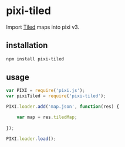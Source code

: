 # pixi-tiled

Import [Tiled](http://www.mapeditor.org/) maps into pixi v3.

## installation

```sh
npm install pixi-tiled
```

## usage

```js
var PIXI = require('pixi.js');
var pixiTiled = require('pixi-tiled');

PIXI.loader.add('map.json', function(res) {

    var map = res.tiledMap;
    
});

PIXI.loader.load();
```
